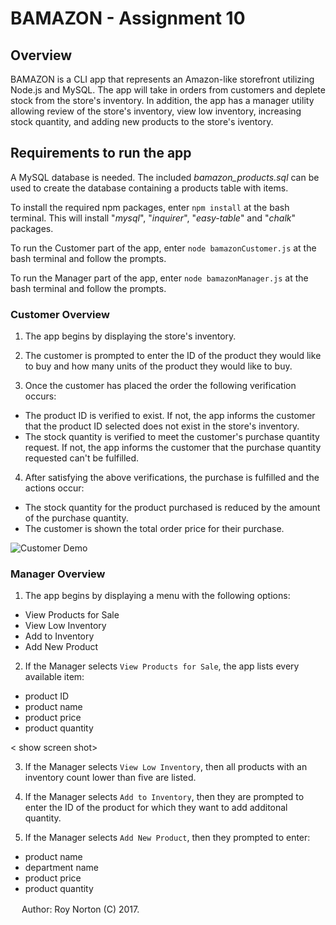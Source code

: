 # BAMAZON - Assignment 10

## Overview

BAMAZON is a CLI app that represents an Amazon-like storefront utilizing Node.js and MySQL.  The app will take in orders from customers and deplete stock from the store's inventory.  In addition, the app has a manager utility allowing review of the store's inventory, view low inventory, increasing stock quantity, and adding new products to the store's iventory.

## Requirements to run the app

A MySQL database is needed.  The included *bamazon_products.sql* can be used to create the database containing a products table with items.

To install the required npm packages, enter `npm install` at the bash terminal.  This will install "*mysql*", "*inquirer*", "*easy-table*" and "*chalk*" packages.

To run the Customer part of the app, enter `node bamazonCustomer.js` at the bash terminal and follow the prompts.

To run the Manager part of the app, enter `node bamazonManager.js` at the bash terminal and follow the prompts.

### Customer Overview

   1. The app begins by displaying the store's inventory.

   <show screen shot>

   2. The customer is prompted to enter the ID of the product they would like to buy and how many units of the product they would like to buy.

   <show screen shot>

   3. Once the customer has placed the order the following verification occurs:
   * The product ID is verified to exist.  If not, the app informs the customer that the product ID selected does not exist in the store's inventory.
   * The stock quantity is verified to meet the customer's purchase quantity request. If not, the app informs the customer that the purchase quantity requested can't be fulfilled. 
   
   <show screen shot>

   4. After satisfying the above verifications, the purchase is fulfilled and the actions occur:
   * The stock quantity for the product purchased is reduced by the amount of the purchase quantity.
   * The customer is shown the total order price for their purchase. 

   ![Customer Demo](https://github.com/rnorton12/bamazon/images.test.gif)
 
### Manager Overview
   
   1. The app begins by displaying a menu with the following options:
   * View Products for Sale
   * View Low Inventory
   * Add to Inventory
   * Add New Product

   <show screen shot>

  2. If the Manager selects `View Products for Sale`, the app lists every available item:
  * product ID
  * product name
  * product price
  * product quantity

  < show screen shot>

  3. If the Manager selects `View Low Inventory`, then all products with an inventory count lower than five are listed.

  <show screen shot>
  
  4. If the Manager selects `Add to Inventory`, then they are prompted to enter the ID of the product for which they want to add additonal quantity.

  <show screen shot>

  5. If the Manager selects `Add New Product`, then they prompted to enter:
  * product name
  * department name
  * product price
  * product quantity

  <show screen shot>

　
Author: Roy Norton (C) 2017.

　
